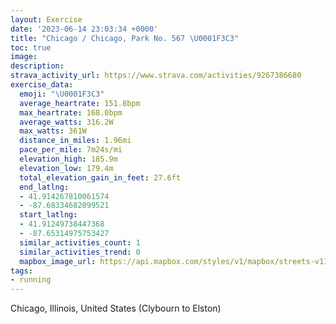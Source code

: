 ```yaml
---
layout: Exercise
date: '2023-06-14 23:03:34 +0000'
title: "Chicago / Chicago, Park No. 567 \U0001F3C3"
toc: true
image:
description:
strava_activity_url: https://www.strava.com/activities/9267386680
exercise_data:
  emoji: "\U0001F3C3"
  average_heartrate: 151.8bpm
  max_heartrate: 168.0bpm
  average_watts: 316.2W
  max_watts: 361W
  distance_in_miles: 1.96mi
  pace_per_mile: 7m24s/mi
  elevation_high: 185.9m
  elevation_low: 179.4m
  total_elevation_gain_in_feet: 27.6ft
  end_latlng:
  - 41.914267810061574
  - -87.68334682099521
  start_latlng:
  - 41.91249738447368
  - -87.65314975753427
  similar_activities_count: 1
  similar_activities_trend: 0
  mapbox_image_url: https://api.mapbox.com/styles/v1/mapbox/streets-v11/static/path-5+787af2-1.0(wly~F%7C%60_vOc%40p%40_%40t%40u%40bA%7DAlBwCdFy%40hAsAxBEJANJrBDhF%3FlDDtBCfF%40t%40A%7C%40F%60A%40v%40RbBb%40hCJdAl%40bDn%40xENr%40LJGd%40%3F%60%40BrBBp%40DHNBpDE%60AEHEBIEi%40%40e%40Da%40FSNEJBJPFVHhBBxGLzHB%7CNL~NCr%40QjAIz%40E%7CB%3F%7CCBdBTxF),pin-s-s+e5b22e(-87.65471,41.91452),pin-s-f+89ae00(-87.68112000000005,41.91414000000002)/auto/800x800?access_token=pk.eyJ1Ijoiam9zaGJlY2ttYW4iLCJhIjoiY205eWR2aDd1MWZ6djJrbXc4a3M0bWZleiJ9.XiG9OWkNcZk2QzjJbxLB4A
tags:
- running
---
```




Chicago, Illinois, United States (Clybourn to Elston)
